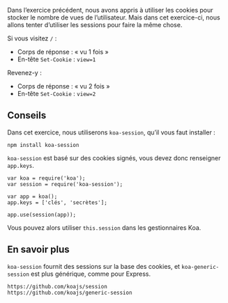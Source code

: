 Dans l’exercice précédent, nous avons appris à utiliser les cookies pour
stocker le nombre de vues de l’utilisateur.  Mais dans cet exercice-ci, nous
allons tenter d’utiliser les sessions pour faire la même chose.

Si vous visitez `/` :

* Corps de réponse : « vu 1 fois »
* En-tête `Set-Cookie` : `view=1`

Revenez-y :

* Corps de réponse : « vu 2 fois »
* En-tête `Set-Cookie` : `view=2`

## Conseils

Dans cet exercice, nous utiliserons `koa-session`, qu’il vous faut installer :

```
npm install koa-session
```

`koa-session` est basé sur des cookies signés, vous devez donc renseigner
`app.keys`.

```
var koa = require('koa');
var session = require('koa-session');

var app = koa();
app.keys = ['clés', 'secrètes'];

app.use(session(app));
```

Vous pouvez alors utiliser `this.session` dans les gestionnaires Koa.

## En savoir plus

`koa-session` fournit des sessions sur la base des cookies, et
`koa-generic-session` est plus générique, comme pour Express.

```
https://github.com/koajs/session
https://github.com/koajs/generic-session
```
